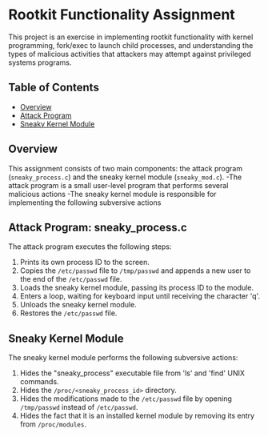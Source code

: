 # Rootkit Functionality Assignment

This project is an exercise in implementing rootkit functionality with kernel programming, fork/exec to launch child processes, and understanding the types of malicious activities that attackers may attempt against privileged systems programs.

## Table of Contents
- [Overview](#overview)
- [Attack Program](#attack-program)
- [Sneaky Kernel Module](#sneaky-kernel-module)

## Overview

This assignment consists of two main components: the attack program (`sneaky_process.c`) and the sneaky kernel module (`sneaky_mod.c`). 
-The attack program is a small user-level program that performs several malicious actions
-The sneaky kernel module is responsible for implementing the following subversive actions

## Attack Program: sneaky_process.c

The attack program executes the following steps:

1. Prints its own process ID to the screen.
2. Copies the `/etc/passwd` file to `/tmp/passwd` and appends a new user to the end of the `/etc/passwd` file.
3. Loads the sneaky kernel module, passing its process ID to the module.
4. Enters a loop, waiting for keyboard input until receiving the character 'q'.
5. Unloads the sneaky kernel module.
6. Restores the `/etc/passwd` file.

## Sneaky Kernel Module

The sneaky kernel module performs the following subversive actions:

1. Hides the "sneaky_process" executable file from 'ls' and 'find' UNIX commands.
2. Hides the `/proc/<sneaky_process_id>` directory.
3. Hides the modifications made to the `/etc/passwd` file by opening `/tmp/passwd` instead of `/etc/passwd`.
4. Hides the fact that it is an installed kernel module by removing its entry from `/proc/modules`.
